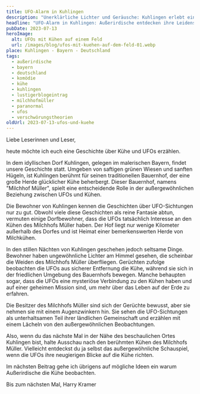 ```yaml
---
title: UFO-Alarm in Kuhlingen
description: "Unerklärliche Lichter und Geräusche: Kuhlingen erlebt einen UFO-Alarm. Lesen Sie über die fesselnden Augenzeugenberichte und Theorien."
headline: "UFO-Alarm in Kuhlingen: Außerirdische entdecken ihre Leidenschaft für bayerische Kühe!"
pubDate: 2023-07-13
heroImage:
  alt: UFOs mit Kühen auf einem Feld
  url: /images/blog/ufos-mit-kuehen-auf-dem-feld-01.webp
place: Kuhlingen - Bayern - Deutschland
tags:
  - außerirdische
  - bayern
  - deutschland
  - komödie
  - kühe
  - kuhlingen
  - lustigerblogeintrag
  - milchhofmüller
  - paranormal
  - ufos
  - verschwörungstheorien
oldUrl: 2023-07-13-ufos-und-kuehe
---
```


Liebe Leserinnen und Leser,

heute möchte ich euch eine Geschichte über Kühe und UFOs erzählen.

In dem idyllischen Dorf Kuhlingen, gelegen im malerischen Bayern, findet unsere Geschichte statt. Umgeben von saftigen grünen Wiesen und sanften Hügeln, ist Kuhlingen berühmt für seinen traditionellen Bauernhof, der eine große Herde glücklicher Kühe beherbergt. Dieser Bauernhof, namens "Milchhof Müller", spielt eine entscheidende Rolle in der außergewöhnlichen Beziehung zwischen UFOs und Kühen.

Die Bewohner von Kuhlingen kennen die Geschichten über UFO-Sichtungen nur zu gut. Obwohl viele diese Geschichten als reine Fantasie abtun, vermuten einige Dorfbewohner, dass die UFOs tatsächlich Interesse an den Kühen des Milchhofs Müller haben. Der Hof liegt nur wenige Kilometer außerhalb des Dorfes und ist Heimat einer bemerkenswerten Herde von Milchkühen.

In den stillen Nächten von Kuhlingen geschehen jedoch seltsame Dinge. Bewohner haben ungewöhnliche Lichter am Himmel gesehen, die scheinbar die Weiden des Milchhofs Müller überfliegen. Gerüchten zufolge beobachten die UFOs aus sicherer Entfernung die Kühe, während sie sich in der friedlichen Umgebung des Bauernhofs bewegen. Manche behaupten sogar, dass die UFOs eine mysteriöse Verbindung zu den Kühen haben und auf einer geheimen Mission sind, um mehr über das Leben auf der Erde zu erfahren.

Die Besitzer des Milchhofs Müller sind sich der Gerüchte bewusst, aber sie nehmen sie mit einem Augenzwinkern hin. Sie sehen die UFO-Sichtungen als unterhaltsamen Teil ihrer ländlichen Gemeinschaft und erzählen mit einem Lächeln von den außergewöhnlichen Beobachtungen.

Also, wenn du das nächste Mal in der Nähe des beschaulichen Ortes Kuhlingen bist, halte Ausschau nach den berühmten Kühen des Milchhofs Müller. Vielleicht entdeckst du ja selbst das außergewöhnliche Schauspiel, wenn die UFOs ihre neugierigen Blicke auf die Kühe richten.

Im nächsten Beitrag gehe ich übrigens auf mögliche Ideen ein warum Außerirdische die Kühe beobachten.

Bis zum nächsten Mal,
Harry Kramer
